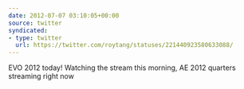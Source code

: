 ```yaml
---
date: 2012-07-07 03:10:05+00:00
source: twitter
syndicated:
- type: twitter
  url: https://twitter.com/roytang/statuses/221440923580633088/
---
```


EVO 2012 today! Watching the stream this morning, AE 2012 quarters streaming right now